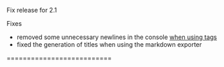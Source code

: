 Fix release for 2.1

Fixes

 * removed some unnecessary newlines in the console [when using tags](http://bit.ly/15ZcBVb)
 * fixed the generation of titles when using the markdown exporter
 
 ==========================

